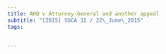```yaml
---
title: AHQ v Attorney-General and another appeal 
subtitle: "[2015] SGCA 32 / 22\_June\_2015"
tags:


---
```


